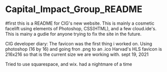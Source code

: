 # Capital_Impact_Group_README

#first this is a README for CIG's new website. This is mainly a cosmetic facelift using elements of Photoshop, 
CSS(HTML), and a few cloud.ide's.  This is mainy a gudie for anyone trying to fix the site in the future. 



CIG developer diary:
The favicon was the first thing i worked on. Using photoshop (16 by 16) and going fron .png to an .ico 
Harvad's HLS favicon is 216x216 so that is the current size we are working with. sept 19, 2021

Tried to use squarespace, and wix. had a nightmare of a time

